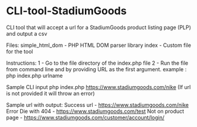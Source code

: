# CLI-tool-StadiumGoods
CLI tool that will accept a url for a StadiumGoods product listing page (PLP) and output a csv

Files:
  simple_html_dom - PHP HTML DOM parser library
  index - Custom file for the tool
  
Instructions:
  1 - Go to the file directory of the index.php file
  2 - Run the file from command line and by providing URL as the first argument.
  example : php index.php urlname
  
Sample CLI input
  php index.php https://www.stadiumgoods.com/nike 
  (If url is not provided it will throw an error)
  
Sample url with output:
  Success
    url - https://www.stadiumgoods.com/nike
  Error
    Die with 404 - https://www.stadiumgoods.com/test
    Not on product page - https://www.stadiumgoods.com/customer/account/login/
  
